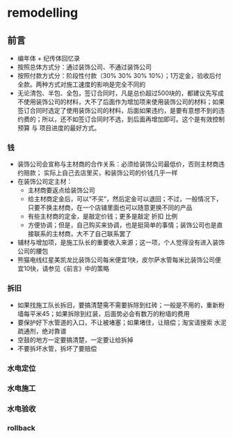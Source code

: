 # remodelling #

## 前言 ##
- 编年体 + 纪传体回忆录
- 按照总体方式分：通过装饰公司、不通过装饰公司
- 按照付款方式分：阶段性付款（30% 30% 30% 10%）；1万定金，验收后付全款。两种方式对施工速度的影响是完全不同的
- 无论清包、半包、全包，签订合同时，凡是总价超过500块的，都建议先写成不使用装饰公司的材料，大不了后面作为增加项来使用装饰公司的材料；如果签订合同时选定了使用装饰公司的材料，后面如果违约，是要有意想不到的违约费的；所以，还不如签订合同时不选，到后面再增加即可。这个是有效控制预算 与 项目进度的最好方式。

### 钱 ###
- 装饰公司会宣称与主材商的合作关系：必须给装饰公司最低价，否则主材商违约赔款； 实际上自己去店里买，和装饰公司的价钱几乎一样
- 在装饰公司定主材：
  - 主材商要返点给装饰公司
  - 给主材商定金后，可以“不买”，然后定金可以退回；不过，一般情况下，只要不换主材商，在一个店铺里面也可以随意更换不同的产品
  - 有些主材商的定金，是敲定价钱；更多是敲定 折扣 比例
  - 方便协调；但是，自己购买来协调，也是挺简单的事情；装饰公司也是直接联系的主材商，大不了自己联系罢了
- 辅材与增加项，是施工队长的重要收入来源；这一项，个人觉得没有进入装饰公司的腰包
- 熊猫电线红星美凯龙比装饰公司每米便宜1快，皮尔萨水管每米比装饰公司便宜10快，请参见《前言》中的策略


### 拆旧 ###
- 如果找施工队长拆旧，要搞清楚需不需要拆除到红砖；一般是不用的，重新粉墙每平米45；如果拆除到红装，后面势必会有数万的粉墙的费用
- 要保护好下水管道的入口，不让被堵塞；如果堵住，让赔偿；淘宝请搜索 水泥疏通剂，绝对靠谱
- 空鼓的地方一定要搞清楚，一定要让给拆掉
- 不要拆坏水管，拆坏了要赔偿


### 水电定位 ###


### 水电施工 ###


### 水电验收 ###


### rollback ###

